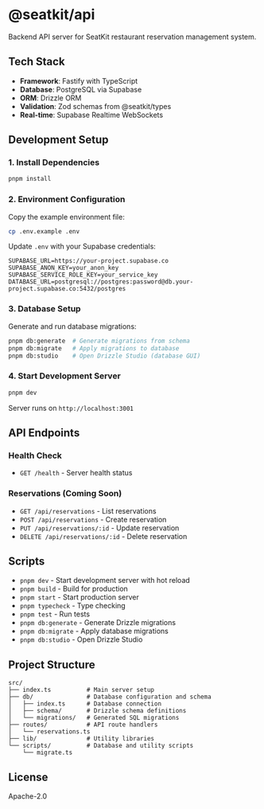 # @seatkit/api

Backend API server for SeatKit restaurant reservation management system.

## Tech Stack

- **Framework**: Fastify with TypeScript
- **Database**: PostgreSQL via Supabase
- **ORM**: Drizzle ORM
- **Validation**: Zod schemas from @seatkit/types
- **Real-time**: Supabase Realtime WebSockets

## Development Setup

### 1. Install Dependencies

```bash
pnpm install
```

### 2. Environment Configuration

Copy the example environment file:

```bash
cp .env.example .env
```

Update `.env` with your Supabase credentials:

```env
SUPABASE_URL=https://your-project.supabase.co
SUPABASE_ANON_KEY=your_anon_key
SUPABASE_SERVICE_ROLE_KEY=your_service_key
DATABASE_URL=postgresql://postgres:password@db.your-project.supabase.co:5432/postgres
```

### 3. Database Setup

Generate and run database migrations:

```bash
pnpm db:generate  # Generate migrations from schema
pnpm db:migrate   # Apply migrations to database
pnpm db:studio    # Open Drizzle Studio (database GUI)
```

### 4. Start Development Server

```bash
pnpm dev
```

Server runs on `http://localhost:3001`

## API Endpoints

### Health Check
- `GET /health` - Server health status

### Reservations (Coming Soon)
- `GET /api/reservations` - List reservations
- `POST /api/reservations` - Create reservation
- `PUT /api/reservations/:id` - Update reservation
- `DELETE /api/reservations/:id` - Delete reservation

## Scripts

- `pnpm dev` - Start development server with hot reload
- `pnpm build` - Build for production
- `pnpm start` - Start production server
- `pnpm typecheck` - Type checking
- `pnpm test` - Run tests
- `pnpm db:generate` - Generate Drizzle migrations
- `pnpm db:migrate` - Apply database migrations
- `pnpm db:studio` - Open Drizzle Studio

## Project Structure

```
src/
├── index.ts          # Main server setup
├── db/               # Database configuration and schema
│   ├── index.ts      # Database connection
│   ├── schema/       # Drizzle schema definitions
│   └── migrations/   # Generated SQL migrations
├── routes/           # API route handlers
│   └── reservations.ts
├── lib/              # Utility libraries
└── scripts/          # Database and utility scripts
    └── migrate.ts
```

## License

Apache-2.0